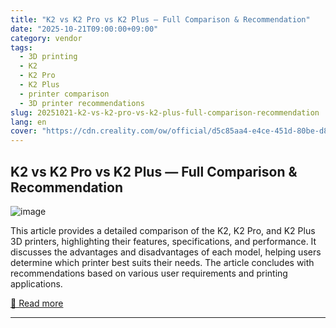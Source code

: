 ```yaml
---
title: "K2 vs K2 Pro vs K2 Plus — Full Comparison & Recommendation"
date: "2025-10-21T09:00:00+09:00"
category: vendor
tags:
  - 3D printing
  - K2
  - K2 Pro
  - K2 Plus
  - printer comparison
  - 3D printer recommendations
slug: 20251021-k2-vs-k2-pro-vs-k2-plus-full-comparison-recommendation
lang: en
cover: "https://cdn.creality.com/ow/official/d5c85aa4-e4ce-451d-80be-d8daac8e7c37.png"
---
```


## K2 vs K2 Pro vs K2 Plus — Full Comparison & Recommendation
![image](https://cdn.creality.com/ow/official/d5c85aa4-e4ce-451d-80be-d8daac8e7c37.png)

This article provides a detailed comparison of the K2, K2 Pro, and K2 Plus 3D printers, highlighting their features, specifications, and performance. It discusses the advantages and disadvantages of each model, helping users determine which printer best suits their needs. The article concludes with recommendations based on various user requirements and printing applications.

[🔗 Read more](https://www.creality.com/blog/which-to-buy-k2-series-3d-printers)

---